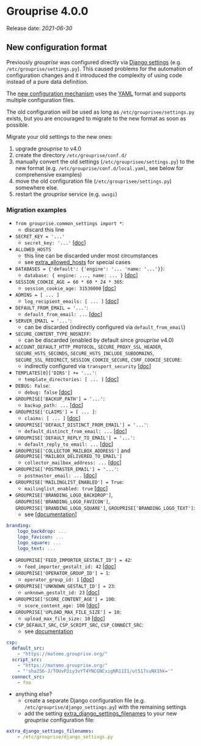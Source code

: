# Grouprise 4.0.0

Release date: *2021-06-30*

## New configuration format

Previously *grouprise* was configured directly via [Django settings](/configuration/options-django) (e.g. `/etc/grouprise/settings.py`).
This caused problems for the automation of configuration changes and it introduced the complexity of using code instead of a pure data definition.

The [new configuration mechanism](/configuration/options) uses the [YAML](https://yaml.org/) format and supports multiple configuration files.

The old configuration will be used as long as `/etc/grouprisee/settings.py` exists, but you are encouraged to migrate to the new format as soon as possible.

Migrate your old settings to the new ones:

1. upgrade *grouprise* to v4.0
1. create the directory `/etc/grouprise/conf.d/`
1. manually convert the old settings (`/etc/grouprisee/settings.py`) to the new format (e.g. `/etc/grouprise/conf.d/local.yaml`, see below for comprehensive examples)
1. move the old configuration file (`/etc/grouprisee/settings.py`) somewhere else.
1. restart the *grouprise* service (e.g. `uwsgi`)

### Migration examples

* `from grouprise.common_settings import *`:
    * discard this line
* `SECRET_KEY = '...'`
    * `secret_key: '...'` [[doc](../configuration/options.html#secret-key)]
* `ALLOWED_HOSTS`
    * this line can be discarded under most circumstances
    * see [extra_allowed_hosts](../configuration/options.html#extra-allowed-hosts) for special cases
* `DATABASES = {'default': {'engine': '... 'name: '...'}}`:
    * `database: { engine: ..., name: ... }` [[doc](../configuration/options.html#database)]
* `SESSION_COOKIE_AGE = 60 * 60 * 24 * 365`:
    * `session_cookie_age: 31536000` [[doc](../configuration/options.html#session-cookie-age)]
* `ADMINS = [ ... ]`
    * `log_recipient_emails: [ ... ]` [[doc](../configuration/options.html#log-recipient-emails)]
* `DEFAULT_FROM_EMAIL = '...'`:
    * `default_from_email: ...` [[doc](../configuration/options.html#default-from-email)]
* `SERVER_EMAIL = '...'`:
    * can be discarded (indirectly configured via `default_from_email`)
* `SECURE_CONTENT_TYPE_NOSNIFF`:
    * can be discarded (enabled by default since *grouprise* v4.0)
* `ACCOUNT_DEFAULT_HTTP_PROTOCOL`, `SECURE_PROXY_SSL_HEADER`, `SECURE_HSTS_SECONDS`, `SECURE_HSTS_INCLUDE_SUBDOMAINS`, `SECURE_SSL_REDIRECT`, `SESSION_COOKIE_SECURE`, `CSRF_COOKIE_SECURE`:
    * indirectly configured via `transport_security` [[doc](../configuration/options.html#transport-security)]
* `TEMPLATES[0]['DIRS'] += '...'`:
    * `template_directories: [ ... ]` [[doc](../configuration/options.html#template-directories)]
* `DEBUG: False`:
    * `debug: false` [[doc](../configuration/options.html#debug)]
* `GROUPRISE['BACKUP_PATH'] = '...'`:
    * `backup_path: ...` [[doc](../configuration/options.html#backup-path)]
* `GROUPRISE['CLAIMS'] = [ ... ]`:
    * `claims: [ ... ]` [[doc](../configuration/options.html#claims)]
* `GROUPRISE['DEFAULT_DISTINCT_FROM_EMAIL'] = '...'`:
    * `default_distinct_from_email: ...` [[doc](../configuration/options.html#default-distinct-from-email)]
* `GROUPRISE['DEFAULT_REPLY_TO_EMAIL'] = '...'`:
    * `default_reply_to_email: ...` [[doc](../configuration/options.html#default-reply-to-email)]
* `GROUPRISE['COLLECTOR_MAILBOX_ADDRESS']` and `GROUPRISE['MAILBOX_DELIVERED_TO_EMAIL']`
    * `collector_mailbox_address: ...` [[doc](../configuration/options.html#collector-mailbox-address)]
* `GROUPRISE['POSTMASTER_EMAIL'] = '...'`:
    * `postmaster_email: ...` [[doc](../configuration/options.html#postmaster-email)]
* `GROUPRISE['MAILINGLIST_ENABLED'] = True`:
    * `mailinglist_enabled: true` [[doc](../configuration/options.html#mailinglist-enabled)]
* `GROUPRISE['BRANDING_LOGO_BACKDROP']`, `GROUPRISE['BRANDING_LOGO_FAVICON']`, `GROUPRISE['BRANDING_LOGO_SQUARE']`, `GROUPRISE['BRANDING_LOGO_TEXT']`:
    * see [[documentation](../configuration/options.html#branding-logo-backdrop)]
```yaml
branding:
    logo_backdrop: ...
    logo_favicon: ...
    logo_square: ...
    logo_text: ...
```
* `GROUPRISE['FEED_IMPORTER_GESTALT_ID'] = 42`:
    * `feed_importer_gestalt_id: 42` [[doc](../configuration/options.html#feed-importer-gestalt-id)]
* `GROUPRISE['OPERATOR_GROUP_ID'] = 1`:
    * `operator_group_id: 1` [[doc](../configuration/options.html#operator-group-id)]
* `GROUPRISE['UNKNOWN_GESTALT_ID'] = 23`:
    * `unknown_gestalt_id: 23` [[doc](../configuration/options.html#unknown-gestalt-id)]
* `GROUPRISE['SCORE_CONTENT_AGE'] = 100`:
    * `score_content_age: 100` [[doc](../configuration/options.html#score-content-age)]
* `GROUPRISE['UPLOAD_MAX_FILE_SIZE'] = 10`:
    * `upload_max_file_size: 10` [[doc](../configuration/options.html#upload-max-file-size)]
* `CSP_DEFAULT_SRC`, `CSP_SCRIPT_SRC`, `CSP_CONNECT_SRC`:
    * see [documentation](../configuration/options.html#content-securicy-policy-csp)
```yaml
csp:
  default_src:
    - "https://matomo.grouprise.org/"
  script_src:
    - "https://matomo.grouprise.org/"
    - "'sha256-J/TOUvP2iy3vYT4YNCGNCxigNR11I1/ut517suNX1hk='"
  connect_src:
    - foo
```
* anything else?
    * create a separate Django configuration file (e.g. `/etc/grouprise/django_settings.py`) with the remaining settings
    * add the setting [extra_django_settings_filenames](../configuration/options.html#extra-django-settings-filenames) to your new *grouprise* configuration file:
```yaml
extra_django_settings_filenames:
    - /etc/grouprise/django_settings.py
```

